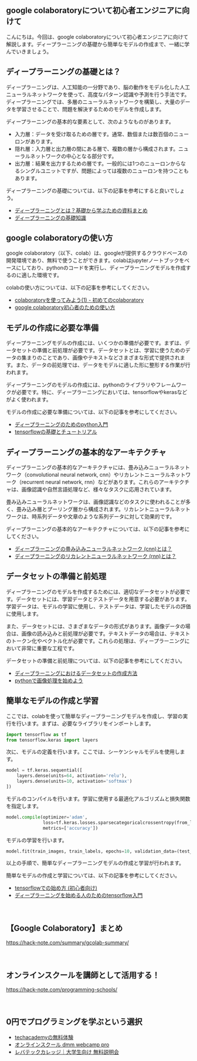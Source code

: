 <!--
title: 【google colaboratory】入門：ディープラーニングの基礎と簡単なモデルの作成
tags: google,colaboratory,python
id: 
private: false
-->

## google colaboratoryについて初心者エンジニアに向けて

こんにちは。今回は、google colaboratoryについて初心者エンジニアに向けて解説します。ディープラーニングの基礎から簡単なモデルの作成まで、一緒に学んでいきましょう。

## ディープラーニングの基礎とは？

ディープラーニングは、人工知能の一分野であり、脳の動作をモデル化した人工ニューラルネットワークを使って、高度なパターン認識や予測を行う手法です。ディープラーニングでは、多層のニューラルネットワークを構築し、大量のデータを学習させることで、問題を解決するためのモデルを作成します。

ディープラーニングの基本的な要素として、次のようなものがあります。
- 入力層：データを受け取るための層です。通常、数個または数百個のニューロンがあります。
- 隠れ層：入力層と出力層の間にある層で、複数の層から構成されます。ニューラルネットワークの中心となる部分です。
- 出力層：結果を出力するための層です。一般的には1つのニューロンからなるシングルユニットですが、問題によっては複数のニューロンを持つこともあります。

ディープラーニングの基礎については、以下の記事を参考にすると良いでしょう。
- [ディープラーニングとは？基礎から学ぶための資料まとめ](https://deepage.net/deep_learning/2016/08/24/about_deep_learning.html)
- [ディープラーニングの基礎知識](https://www.atmarkit.co.jp/ait/articles/1808/29/news027.html)

## google colaboratoryの使い方

google colaboratory（以下、colab）は、googleが提供するクラウドベースの開発環境であり、無料で使うことができます。colabはjupyterノートブックをベースにしており、pythonのコードを実行し、ディープラーニングモデルを作成するのに適した環境です。

colabの使い方については、以下の記事を参考にしてください。
- [colaboratoryを使ってみよう(1) - 初めてのcolaboratory](https://qiita.com/tomo_makes/items/a6e38ab0d2644413f0fd)
- [google colaboratory初心者のための使い方](https://www.non-standardworld.co.jp/22527/)

## モデルの作成に必要な準備

ディープラーニングモデルの作成には、いくつかの準備が必要です。まずは、データセットの準備と前処理が必要です。データセットとは、学習に使うためのデータの集まりのことであり、画像やテキストなどさまざまな形式で提供されます。また、データの前処理では、データをモデルに適した形に整形する作業が行われます。

ディープラーニングのモデルの作成には、pythonのライブラリやフレームワークが必要です。特に、ディープラーニングにおいては、tensorflowやkerasなどがよく使われます。

モデルの作成に必要な準備については、以下の記事を参考にしてください。
- [ディープラーニングのためのpython入門](https://www.python.jp/train/tutorial/index.html)
- [tensorflowの基礎とチュートリアル](https://www.atmarkit.co.jp/ait/articles/1701/30/news013.html)

## ディープラーニングの基本的なアーキテクチャ

ディープラーニングの基本的なアーキテクチャには、畳み込みニューラルネットワーク（convolutional neural network, cnn）やリカレントニューラルネットワーク（recurrent neural network, rnn）などがあります。これらのアーキテクチャは、画像認識や自然言語処理など、様々なタスクに応用されています。

畳み込みニューラルネットワークは、画像認識などのタスクに使われることが多く、畳み込み層とプーリング層から構成されます。リカレントニューラルネットワークは、時系列データや文章のような系列データに対して効果的です。

ディープラーニングの基本的なアーキテクチャについては、以下の記事を参考にしてください。
- [ディープラーニングの畳み込みニューラルネットワーク (cnn)とは？](https://deepage.net/deep_learning/2016/11/07/convolutional_neural_network.html)
- [ディープラーニングのリカレントニューラルネットワーク (rnn)とは？](https://deepage.net/deep_learning/2017/05/23/recurrent-neural-network.html)

## データセットの準備と前処理

ディープラーニングのモデルを作成するためには、適切なデータセットが必要です。データセットには、学習データとテストデータを用意する必要があります。学習データは、モデルの学習に使用し、テストデータは、学習したモデルの評価に使用します。

また、データセットには、さまざまなデータの形式があります。画像データの場合は、画像の読み込みと前処理が必要です。テキストデータの場合は、テキストのトークン化やベクトル化が必要です。これらの処理は、ディープラーニングにおいて非常に重要な工程です。

データセットの準備と前処理については、以下の記事を参考にしてください。
- [ディープラーニングにおけるデータセットの作成方法](https://deepage.net/deep_learning/2017/07/04/how-to-make-dataset.html)
- [pythonで画像処理を始めよう](https://www.codexa.net/python-image-processing/)

## 簡単なモデルの作成と学習

ここでは、colabを使って簡単なディープラーニングモデルを作成し、学習の実行を行います。まずは、必要なライブラリをインポートします。

```python
import tensorflow as tf
from tensorflow.keras import layers
```

次に、モデルの定義を行います。ここでは、シーケンシャルモデルを使用します。

```python
model = tf.keras.sequential([
    layers.dense(units=64, activation='relu'),
    layers.dense(units=10, activation='softmax')
])
```

モデルのコンパイルを行います。学習に使用する最適化アルゴリズムと損失関数を指定します。

```python
model.compile(optimizer='adam',
              loss=tf.keras.losses.sparsecategoricalcrossentropy(from_logits=true),
              metrics=['accuracy'])
```

モデルの学習を行います。

```python
model.fit(train_images, train_labels, epochs=10, validation_data=(test_images, test_labels))
```

以上の手順で、簡単なディープラーニングモデルの作成と学習が行われます。

簡単なモデルの作成と学習については、以下の記事を参考にしてください。
- [tensorflowでの始め方 (初心者向け)](https://qiita.com/kurozumi/items/9bfe1016b92fa565a2a3)
- [ディープラーニングを始める人のためのtensorflow入門](https://qiita.com/taki_tflare/items/333facc8f5384ab2bc89)

　

## 【Google Colaboratory】まとめ
https://hack-note.com/summary/gcolab-summary/

　

## オンラインスクールを講師として活用する！
https://hack-note.com/programming-schools/

　

## 0円でプログラミングを学ぶという選択
- [techacademyの無料体験](//af.moshimo.com/af/c/click?a_id=2612475&amp;p_id=1555&amp;pc_id=2816&amp;pl_id=22706&amp;url=https%3a%2f%2ftechacademy.jp%2fhtmlcss-trial%3futm_source%3dmoshimo%26utm_medium%3daffiliate%26utm_campaign%3dtextad)
- [オンラインスクール dmm webcamp pro](//af.moshimo.com/af/c/click?a_id=2612482&amp;p_id=1363&amp;pc_id=2297&amp;pl_id=39999&amp;guid=on)
- [レバテックカレッジ｜大学生向け 無料説明会](//af.moshimo.com/af/c/click?a_id=4071793&p_id=3198&pc_id=7488&pl_id=41848)

